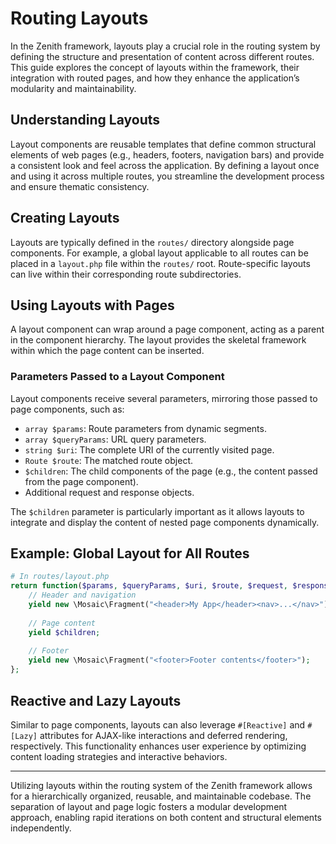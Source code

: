 
# Routing Layouts

In the Zenith framework, layouts play a crucial role in the routing system by defining the structure and presentation of content across different routes. This guide explores the concept of layouts within the framework, their integration with routed pages, and how they enhance the application’s modularity and maintainability.

## Understanding Layouts

Layout components are reusable templates that define common structural elements of web pages (e.g., headers, footers, navigation bars) and provide a consistent look and feel across the application. By defining a layout once and using it across multiple routes, you streamline the development process and ensure thematic consistency.

## Creating Layouts

Layouts are typically defined in the `routes/` directory alongside page components. For example, a global layout applicable to all routes can be placed in a `layout.php` file within the `routes/` root. Route-specific layouts can live within their corresponding route subdirectories.

## Using Layouts with Pages

A layout component can wrap around a page component, acting as a parent in the component hierarchy. The layout provides the skeletal framework within which the page content can be inserted.

### Parameters Passed to a Layout Component

Layout components receive several parameters, mirroring those passed to page components, such as:

- `array $params`: Route parameters from dynamic segments.
- `array $queryParams`: URL query parameters.
- `string $uri`: The complete URI of the currently visited page.
- `Route $route`: The matched route object.
- `$children`: The child components of the page (e.g., the content passed from the page component).
- Additional request and response objects.

The `$children` parameter is particularly important as it allows layouts to integrate and display the content of nested page components dynamically.

## Example: Global Layout for All Routes

```php
# In routes/layout.php
return function($params, $queryParams, $uri, $route, $request, $response, $children) {
    // Header and navigation
    yield new \Mosaic\Fragment("<header>My App</header><nav>...</nav>");
    
    // Page content
    yield $children;
    
    // Footer
    yield new \Mosaic\Fragment("<footer>Footer contents</footer>");
};
```

## Reactive and Lazy Layouts

Similar to page components, layouts can also leverage `#[Reactive]` and `#[Lazy]` attributes for AJAX-like interactions and deferred rendering, respectively. This functionality enhances user experience by optimizing content loading strategies and interactive behaviors.

---

Utilizing layouts within the routing system of the Zenith framework allows for a hierarchically organized, reusable, and maintainable codebase. The separation of layout and page logic fosters a modular development approach, enabling rapid iterations on both content and structural elements independently.
